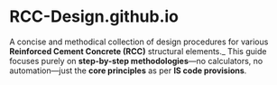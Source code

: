 # RCC-Design.github.io
A concise and methodical collection of design procedures for various **Reinforced Cement Concrete (RCC)** structural elements._  This guide focuses purely on **step-by-step methodologies**—no calculators, no automation—just the **core principles** as per **IS code provisions**.
